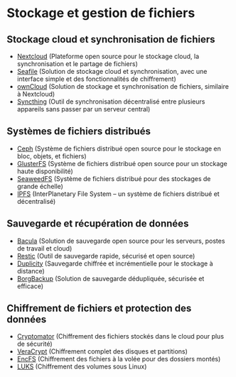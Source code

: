 # Stockage et gestion de fichiers

## Stockage cloud et synchronisation de fichiers
  - [Nextcloud](https://nextcloud.com/) (Plateforme open source pour le stockage cloud, la synchronisation et le partage de fichiers)
  - [Seafile](https://www.seafile.com/en/home/) (Solution de stockage cloud et synchronisation, avec une interface simple et des fonctionnalités de chiffrement)
  - [ownCloud](https://owncloud.com/) (Solution de stockage et synchronisation de fichiers, similaire à Nextcloud)
  - [Syncthing](https://syncthing.net/) (Outil de synchronisation décentralisé entre plusieurs appareils sans passer par un serveur central)

## Systèmes de fichiers distribués
  - [Ceph](https://ceph.io/) (Système de fichiers distribué open source pour le stockage en bloc, objets, et fichiers)
  - [GlusterFS](https://www.gluster.org/) (Système de fichiers distribué open source pour un stockage haute disponibilité)
  - [SeaweedFS](https://github.com/chrislusf/seaweedfs) (Système de fichiers distribué pour des stockages de grande échelle)
  - [IPFS](https://ipfs.io/) (InterPlanetary File System – un système de fichiers distribué et décentralisé)

## Sauvegarde et récupération de données
  - [Bacula](https://www.bacula.org/) (Solution de sauvegarde open source pour les serveurs, postes de travail et cloud)
  - [Restic](https://restic.net/) (Outil de sauvegarde rapide, sécurisé et open source)
  - [Duplicity](http://duplicity.nongnu.org/) (Sauvegarde chiffrée et incrémentielle pour le stockage à distance)
  - [BorgBackup](https://www.borgbackup.org/) (Solution de sauvegarde dédupliquée, sécurisée et efficace)

## Chiffrement de fichiers et protection des données
  - [Cryptomator](https://cryptomator.org/) (Chiffrement des fichiers stockés dans le cloud pour plus de sécurité)
  - [VeraCrypt](https://www.veracrypt.fr/) (Chiffrement complet des disques et partitions)
  - [EncFS](https://vgough.github.io/encfs/) (Chiffrement des fichiers à la volée pour des dossiers montés)
  - [LUKS](https://gitlab.com/cryptsetup/cryptsetup) (Chiffrement des volumes sous Linux)


